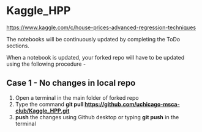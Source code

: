 # Kaggle_HPP
https://www.kaggle.com/c/house-prices-advanced-regression-techniques


The notebooks will be continuously updated by completing the ToDo sections.

When a notebook is updated, your forked repo will have to be updated using the following procedure - 

## Case 1 - No changes in local repo

1. Open a terminal in the main folder of forked repo
1. Type the command <b>git pull https://github.com/uchicago-msca-club/Kaggle_HPP.git</b>
1. <b>push</b> the changes using Github desktop or typing <b>git push</b> in the terminal

